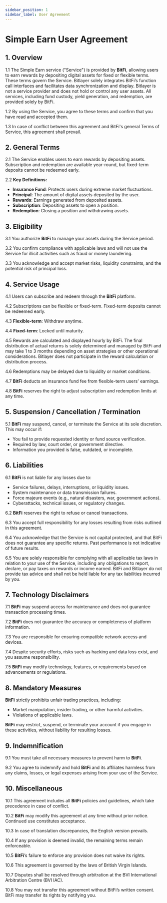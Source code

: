 ```yaml
---
sidebar_position: 1
sidebar_label: User Agreement
---
```



# Simple Earn User Agreement

## 1. Overview

1.1 The Simple Earn service ("Service") is provided by **BitFi**, allowing users to earn rewards by depositing digital assets for fixed or flexible terms. These terms govern the Service. Bitlayer solely integrates BitFi’s function call interfaces and facilitates data synchronization and display. Bitlayer is not a service provider and does not hold or control any user assets. All services, including fund custody, yield generation, and redemption, are provided solely by BitFi.

1.2 By using the Service, you agree to these terms and confirm that you have read and accepted them.

1.3 In case of conflict between this agreement and BitFi's general Terms of Service, this agreement shall prevail.

## 2. General Terms

2.1 The Service enables users to earn rewards by depositing assets. Subscription and redemption are available year-round, but fixed-term deposits cannot be redeemed early.

2.2 **Key Definitions:**
- **Insurance Fund**: Protects users during extreme market fluctuations.  
- **Principal**: The amount of digital assets deposited by the user.  
- **Rewards**: Earnings generated from deposited assets.  
- **Subscription**: Depositing assets to open a position.  
- **Redemption**: Closing a position and withdrawing assets.

## 3. Eligibility

3.1 You authorize **BitFi** to manage your assets during the Service period.

3.2 You confirm compliance with applicable laws and will not use the Service for illicit activities such as fraud or money laundering.  

3.3 You acknowledge and accept market risks, liquidity constraints, and the potential risk of principal loss.

## 4. Service Usage

4.1 Users can subscribe and redeem through the **BitFi** platform.

4.2 Subscriptions can be flexible or fixed-term. Fixed-term deposits cannot be redeemed early.  

4.3 **Flexible-term**: Withdraw anytime.  

4.4 **Fixed-term**: Locked until maturity.  

4.5 Rewards are calculated and displayed hourly by BitFi. The final distribution of actual returns is solely determined and managed by BitFi and may take 1 to 3 months depending on asset strategies or other operational considerations. Bitlayer does not participate in the reward calculation or distribution process.  

4.6 Redemptions may be delayed due to liquidity or market conditions.  

4.7 **BitFi** deducts an insurance fund fee from flexible-term users' earnings.  

4.8 **BitFi** reserves the right to adjust subscription and redemption limits at any time.

## 5. Suspension / Cancellation / Termination

5.1 **BitFi** may suspend, cancel, or terminate the Service at its sole discretion. This may occur if:  
- You fail to provide requested identity or fund source verification.  
- Required by law, court order, or government directive.  
- Information you provided is false, outdated, or incomplete.

## 6. Liabilities

6.1 **BitFi** is not liable for any losses due to:  
- Service failures, delays, interruptions, or liquidity issues.  
- System maintenance or data transmission failures.  
- Force majeure events (e.g., natural disasters, war, government actions).  
- Cyberattacks, technical issues, or regulatory changes.

6.2 **BitFi** reserves the right to refuse or cancel transactions.  

6.3 You accept full responsibility for any losses resulting from risks outlined in this agreement.  

6.4 You acknowledge that the Service is not capital protected, and that BitFi does not guarantee any specific returns. Past performance is not indicative of future results.

6.5 You are solely responsible for complying with all applicable tax laws in relation to your use of the Service, including any obligations to report, declare, or pay taxes on rewards or income earned. BitFi and Bitlayer do not provide tax advice and shall not be held liable for any tax liabilities incurred by you.

## 7. Technology Disclaimers

7.1 **BitFi** may suspend access for maintenance and does not guarantee transaction processing times.  

7.2 **BitFi** does not guarantee the accuracy or completeness of platform information.  

7.3 You are responsible for ensuring compatible network access and devices.  

7.4 Despite security efforts, risks such as hacking and data loss exist, and you assume responsibility.  

7.5 **BitFi** may modify technology, features, or requirements based on advancements or regulations.

## 8. Mandatory Measures

**BitFi** strictly prohibits unfair trading practices, including:  
- Market manipulation, insider trading, or other harmful activities.  
- Violations of applicable laws.  

**BitFi** may restrict, suspend, or terminate your account if you engage in these activities, without liability for resulting losses.

## 9. Indemnification

9.1 You must take all necessary measures to prevent harm to **BitFi**.  

9.2 You agree to indemnify and hold **BitFi** and its affiliates harmless from any claims, losses, or legal expenses arising from your use of the Service.

## 10. Miscellaneous

10.1 This agreement includes all **BitFi** policies and guidelines, which take precedence in case of conflict.  

10.2 **BitFi** may modify this agreement at any time without prior notice. Continued use constitutes acceptance.  

10.3 In case of translation discrepancies, the English version prevails.  

10.4 If any provision is deemed invalid, the remaining terms remain enforceable.  

10.5 **BitFi**’s failure to enforce any provision does not waive its rights.  

10.6 This agreement is governed by the laws of British Virgin Islands.  

10.7 Disputes shall be resolved through arbitration at the BVI International Arbitration Centre (BVI IAC).  

10.8 You may not transfer this agreement without BitFi’s written consent. BitFi may transfer its rights by notifying you.